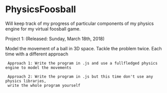 # PhysicsFoosball
Will keep track of my progress of particular components of my physics engine for my virtual foosball game.

Project 1: (Released: Sunday, March 18th, 2018)

  Model the movement of a ball in 3D space. Tackle the problem twice. Each time with a different approach
   
     Approach 1: Write the program in .js and use a fullfledged physics engine to model the movements
     
     Approach 2: Write the program in .js but this time don't use any physics libraries,
     write the whole program yourself

      
